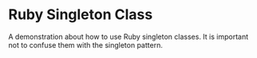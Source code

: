 # Ruby Singleton Class

A demonstration about how to use Ruby singleton classes. It is important not
to confuse them with the singleton pattern.
